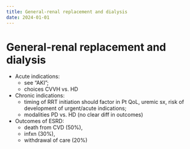 ```yaml
---
title: General-renal replacement and dialysis
date: 2024-01-01
---
```


# General-renal replacement and dialysis

- Acute indications:
  - see “AKI”;
  - choices CVVH vs. HD
- Chronic indications:
  - timing of RRT initiation should factor in Pt QoL, uremic sx, risk of development of urgent/acute indications;
  - modalities PD vs. HD (no clear diff in outcomes)
- Outcomes of ESRD:
  - death from CVD (50%),
  - infxn (30%),
  - withdrawal of care (20%)

